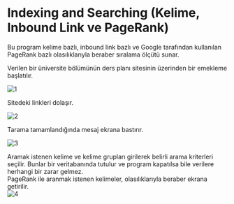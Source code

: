 # Indexing and Searching (Kelime, Inbound Link ve PageRank)

Bu program kelime bazlı, inbound link bazlı ve Google tarafından kullanılan PageRank bazlı olasılıklarıyla beraber sıralama ölçütü sunar.
<br>

Verilen bir üniversite bölümünün ders planı sitesinin üzerinden bir emekleme başlatılır.
<br>

![1](https://user-images.githubusercontent.com/57836014/176200356-9196244e-8ad9-4058-b904-61c6d7a0b571.PNG)
<br>

Sitedeki linkleri dolaşır.
<br>

![2](https://user-images.githubusercontent.com/57836014/176200370-0252abf2-6bea-4242-83fb-33a11eade4ea.PNG)
<br>

Tarama tamamlandığında mesaj ekrana bastırır.
<br>

![3](https://user-images.githubusercontent.com/57836014/176200392-9090c692-0d06-4040-a483-077f49ff03ad.PNG)
<br>

Aramak istenen kelime ve kelime grupları girilerek belirli arama kriterleri seçilir. Bunlar bir veritabanında tutulur ve program kapatılsa bile verilere herhangi bir zarar gelmez.
<br>
PageRank ile aranmak istenen kelimeler, olasılıklarıyla beraber ekrana getirilir.
<br>
![4](https://user-images.githubusercontent.com/57836014/176200421-255da3b9-ce57-41c3-84c5-909c4a132637.PNG)
